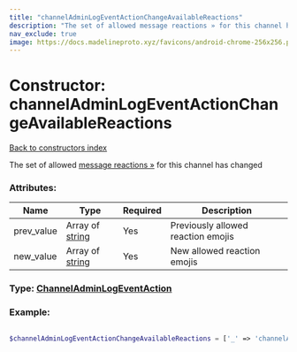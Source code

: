 ```yaml
---
title: "channelAdminLogEventActionChangeAvailableReactions"
description: "The set of allowed message reactions » for this channel has changed"
nav_exclude: true
image: https://docs.madelineproto.xyz/favicons/android-chrome-256x256.png
---
```

# Constructor: channelAdminLogEventActionChangeAvailableReactions  
[Back to constructors index](/API_docs/constructors/index.html)



The set of allowed [message reactions »](https://core.telegram.org/api/reactions) for this channel has changed

### Attributes:

| Name     |    Type       | Required | Description |
|----------|---------------|----------|-------------|
|prev\_value|Array of [string](/API_docs/types/string.html) | Yes|Previously allowed reaction emojis|
|new\_value|Array of [string](/API_docs/types/string.html) | Yes|New allowed reaction emojis|



### Type: [ChannelAdminLogEventAction](/API_docs/types/ChannelAdminLogEventAction.html)


### Example:

```php

$channelAdminLogEventActionChangeAvailableReactions = ['_' => 'channelAdminLogEventActionChangeAvailableReactions', 'prev_value' => ['string', 'string'], 'new_value' => ['string', 'string']];
```  
